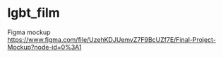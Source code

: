 # lgbt_film

Figma mockup
https://www.figma.com/file/UzehKDJUemvZ7F9BcUZf7E/Final-Project-Mockup?node-id=0%3A1
